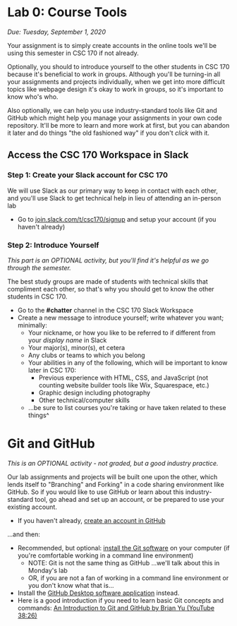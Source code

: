 # Lab 0: Course Tools

*Due: Tuesday, September 1, 2020* 

Your assignment is to simply create accounts in the online tools we'll be using this semester in CSC 170 if not already.  

Optionally, you should to introduce yourself to the other students in CSC 170 because it's beneficial to work in groups.  Although you'll be turning-in all your assignments and projects individually, when we get into  more difficult topics like webpage design it's okay to work in groups, so it's important to know who's who.

Also optionally, we can help you use industry-standard tools like Git and GitHub which might help you manage your assignments in your own code repository.  It'll be more to learn and more work at first, but you can abandon it later and do things "the old fashioned way" if you don't *click* with it. 

## Access the CSC 170 Workspace in Slack

### Step 1: Create your Slack account for CSC 170

We will use Slack as our primary way to keep in contact with each other, and you'll use Slack to get technical help in lieu of attending an in-person lab

- Go to [join.slack.com/t/csc170/signup](https://join.slack.com/t/csc170/signup) and setup your account (if you haven't already)

### Step 2: Introduce Yourself 

*This part is an OPTIONAL activity, but you'll find it's helpful as we go through the semester.*

The best study groups are made of students with technical skills that compliment each other, so that's why you should get to know the other students in CSC 170.

- Go to the **#chatter** channel in the CSC 170 Slack Workspace
- Create a new message to introduce yourself; write whatever you want; minimally:
  - Your nickname, or how you like to be referred to if different from your *display name* in Slack
  - Your major(s), minor(s), et cetera
  - Any clubs or teams to which you belong
  - Your abilities in any of the following, which will be important to know later in CSC 170:
    - Previous experience with HTML, CSS, and JavaScript (not counting website builder tools like Wix, Squarespace, etc.)
    - Graphic design including photography
    - Other technical/computer skills
  - ...be sure to list courses you're taking or have taken related to these things^

# Git and GitHub

*This is an OPTIONAL activity - not graded, but a good industry practice.*

Our lab assignments and projects will be built one upon the other, which lends itself to "Branching" and Forking" in a code sharing environment like GitHub. So if you would like to use GitHub or learn about this industry-standard tool, go ahead and set up an account, or be prepared to use your existing account.  

- If you haven't already, [create an account in GitHub](https://github.com/join)

...and then:

- Recommended, but optional: [install the Git software](https://git-scm.com/downloads) on your computer (if you're comfortable working in a command line environment)
  - NOTE: Git is not the same thing as GitHub ...we'll talk about this in Monday's lab
  - OR, if you are not a fan of working in a command line environment or you don't know what that is...
- Install the [GitHub Desktop software application](https://desktop.github.com) instead.  
- Here is a good introduction if you need to learn basic Git concepts and commands: [An Introduction to Git and GitHub by Brian Yu (YouTube 38:26)](https://youtu.be/MJUJ4wbFm_A)

